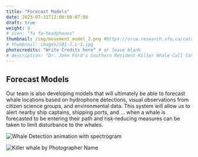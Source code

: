 ```yaml
---
title: "Forecast Models"
date: 2023-07-31T12:00:00-07:00
draft: true
weight: 3
# icon: "fa fa-headphones"
thumbnail: /img/movement_model_2.png #https://orca.research.sfu.ca/catalogue/home-media/S01-J,L-1.jpg
# thumbnail: images/S01-J,L-1.jpg
photocredits: "Write Credits here" # or leave blank
# description: "Dr. John Ford's Southern Resident Killer Whale Call Catalogue"
---
```


## Forecast Models

Our team is also developing models that will ultimately be able to forecast whale locations based on hydrophone detections, visual observations from citizen science groups, and environmental data. This system will allow us to alert nearby ship captains, shipping ports, and ... when a whale is forecasted to be entering their path and risk-reducing measures can be taken to limit disturbance to the whales.

![Whale Detection animation with spectrogram](/img/short_detector_animation.gif)

![Killer whale by Photographer Name](/images/credit&cropped_rainblow_whale.JPG)
